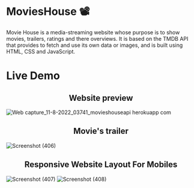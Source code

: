 # MoviesHouse 📽

Movie House is a media-streaming website whose purpose is to show movies, trailers, ratings and there overviews.
It is based on the TMDB API that provides to fetch and use its own data or images, and is built using HTML, CSS and JavaScript.

# Live Demo

<h2 align="center"> Website preview </h2>

![Web capture_11-8-2022_03741_movieshouseapi herokuapp com](https://user-images.githubusercontent.com/86725419/184006280-28a56f8e-a3b9-42d5-8128-4d5cb1ea4ff9.jpeg)

<h2 align="center"> Movie's trailer </h2>

![Screenshot (406)](https://user-images.githubusercontent.com/86725419/184007057-81156372-ea1f-43c5-b629-aecfef405559.png)

<h2 align="center"> Responsive Website Layout For Mobiles</h2>

![Screenshot (407)](https://user-images.githubusercontent.com/86725419/184008340-85128356-1b77-40bd-bc5b-fef4ee010ba7.png)
![Screenshot (408)](https://user-images.githubusercontent.com/86725419/184008454-dc35b85f-0b4e-483a-b252-62377dedaeaa.png)
